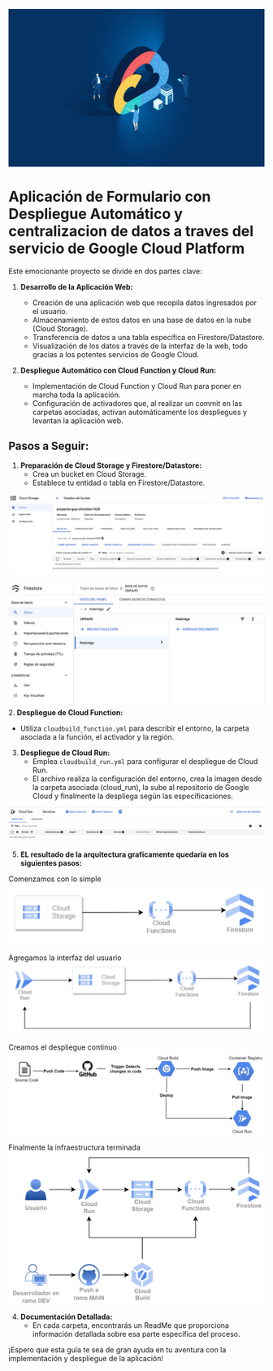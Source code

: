 ![Gcloud](img/1.png)

# Aplicación de Formulario con Despliegue Automático y centralizacion de datos a traves del servicio de Google Cloud Platform

Este emocionante proyecto se divide en dos partes clave:

1. **Desarrollo de la Aplicación Web:**
   - Creación de una aplicación web que recopila datos ingresados por el usuario.
   - Almacenamiento de estos datos en una base de datos en la nube (Cloud Storage).
   - Transferencia de datos a una tabla específica en Firestore/Datastore.
   - Visualización de los datos a través de la interfaz de la web, todo gracias a los potentes servicios de Google Cloud.

2. **Despliegue Automático con Cloud Function y Cloud Run:**
   - Implementación de Cloud Function y Cloud Run para poner en marcha toda la aplicación.
   - Configuración de activadores que, al realizar un commit en las carpetas asociadas, activan automáticamente los despliegues y levantan la aplicación web.

## Pasos a Seguir:

1. **Preparación de Cloud Storage y Firestore/Datastore:**
   - Crea un bucket en Cloud Storage.
   - Establece tu entidad o tabla en Firestore/Datastore.

![Gcloud](img/bucket.png)

![Gcloud](img/firestore.png)
2. **Despliegue de Cloud Function:**
   - Utiliza `cloudbuild_function.yml` para describir el entorno, la carpeta asociada a la función, el activador y la región.

3. **Despliegue de Cloud Run:**
   - Emplea `cloudbuild_run.yml` para configurar el despliegue de Cloud Run.
   - El archivo realiza la configuración del entorno, crea la imagen desde la carpeta asociada (cloud_run), la sube al repositorio de Google Cloud y finalmente la despliega según las especificaciones.

![Gcloud](img/run.png)

5. **EL resultado de la arquitectura graficamente quedaria en los siguientes pasos:**

Comenzamos con lo simple
![Gcloud](img/1.0.png)

Agregamos la interfaz del usuario
![Gcloud](img/2.0.png)

Creamos el despliegue continuo
![Gcloud](img/3.0.png)

Finalmente la infraestructura terminada
![Gcloud](img/4.0.png)

4. **Documentación Detallada:**
   - En cada carpeta, encontrarás un ReadMe que proporciona información detallada sobre esa parte específica del proceso.

¡Espero que esta guía te sea de gran ayuda en tu aventura con la implementación y despliegue de la aplicación!

